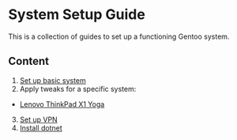 # System Setup Guide

This is a collection of guides to set up a functioning Gentoo system.

## Content

1. [Set up basic system](01_system.md)
2. Apply tweaks for a specific system:
  * [Lenovo ThinkPad X1 Yoga](devices/lenovo-thinkpad-x1-yoga.md)
3. [Set up VPN](03_vpn.md)
4. [Install dotnet](04_dotnet.md)
